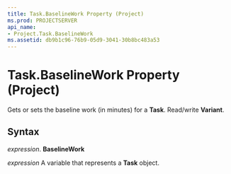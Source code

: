 ```yaml
---
title: Task.BaselineWork Property (Project)
ms.prod: PROJECTSERVER
api_name:
- Project.Task.BaselineWork
ms.assetid: db9b1c96-76b9-05d9-3041-30b8bc483a53
---
```



# Task.BaselineWork Property (Project)

Gets or sets the baseline work (in minutes) for a  **Task**. Read/write **Variant**.


## Syntax

 _expression_. **BaselineWork**

 _expression_ A variable that represents a **Task** object.


